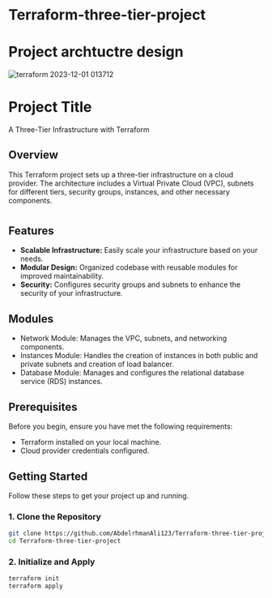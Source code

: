 # Terraform-three-tier-project

# Project archtuctre design 
![terraform  2023-12-01 013712](https://github.com/AbdelrhmanAli123/Terraform-three-tier-project/assets/133269614/18fd10d7-ba0e-498b-8325-38511215d94a)

# Project Title

A Three-Tier Infrastructure with Terraform

## Overview

This Terraform project sets up a three-tier infrastructure on a cloud provider. The architecture includes a Virtual Private Cloud (VPC), subnets for different tiers, security groups, instances, and other necessary components.

#
## Features

- **Scalable Infrastructure:** Easily scale your infrastructure based on your needs.
- **Modular Design:** Organized codebase with reusable modules for improved maintainability.
- **Security:** Configures security groups and subnets to enhance the security of your infrastructure.

## Modules 
- Network Module: Manages the VPC, subnets, and networking components.
- Instances Module: Handles the creation of instances in both public and private subnets and creation of load balancer.
- Database Module: Manages and configures the relational database service (RDS) instances.

## Prerequisites

Before you begin, ensure you have met the following requirements:

- Terraform installed on your local machine.
- Cloud provider credentials configured.

## Getting Started

Follow these steps to get your project up and running.

### 1. Clone the Repository
```bash
git clone https://github.com/AbdelrhmanAli123/Terraform-three-tier-project.git
cd Terraform-three-tier-project
```
### 2. Initialize and Apply
```bash
terraform init
terraform apply
